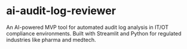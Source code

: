 # ai-audit-log-reviewer
An AI-powered MVP tool for automated audit log analysis in IT/OT compliance environments. Built with Streamlit and Python for regulated industries like pharma and medtech.
